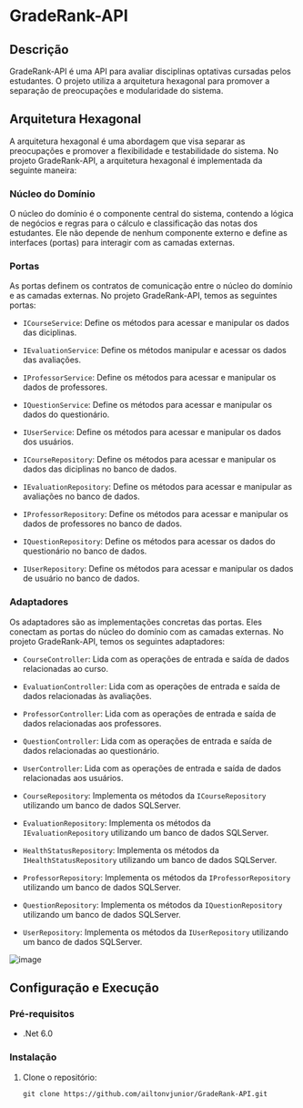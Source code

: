 # GradeRank-API

## Descrição

GradeRank-API é uma API para avaliar disciplinas optativas cursadas pelos estudantes. O projeto utiliza a arquitetura hexagonal para promover a separação de preocupações e modularidade do sistema.

## Arquitetura Hexagonal

A arquitetura hexagonal é uma abordagem que visa separar as preocupações e promover a flexibilidade e testabilidade do sistema. No projeto GradeRank-API, a arquitetura hexagonal é implementada da seguinte maneira:

### Núcleo do Domínio

O núcleo do domínio é o componente central do sistema, contendo a lógica de negócios e regras para o cálculo e classificação das notas dos estudantes. Ele não depende de nenhum componente externo e define as interfaces (portas) para interagir com as camadas externas.

### Portas

As portas definem os contratos de comunicação entre o núcleo do domínio e as camadas externas. No projeto GradeRank-API, temos as seguintes portas:

- `ICourseService`: Define os métodos para acessar e manipular os dados das diciplinas.
- `IEvaluationService`: Define os métodos manipular e acessar os dados das avaliações.
- `IProfessorService`: Define os métodos para acessar e manipular os dados de professores.
- `IQuestionService`: Define os métodos para acessar e manipular os dados do questionário.
- `IUserService`: Define os métodos para acessar e manipular os dados dos usuários.

- `ICourseRepository`: Define os métodos para acessar e manipular os dados das diciplinas no banco de dados.
- `IEvaluationRepository`: Define os métodos para acessar e manipular as avaliações no banco de dados.
- `IProfessorRepository`: Define os métodos para acessar e manipular os dados de professores no banco de dados.
- `IQuestionRepository`: Define os métodos para acessar os dados do questionário no banco de dados.
- `IUserRepository`: Define os métodos para acessar e manipular os dados de usuário no banco de dados.

### Adaptadores

Os adaptadores são as implementações concretas das portas. Eles conectam as portas do núcleo do domínio com as camadas externas. No projeto GradeRank-API, temos os seguintes adaptadores:

- `CourseController`: Lida com as operações de entrada e saída de dados relacionadas ao curso. 
- `EvaluationController`: Lida com as operações de entrada e saída de dados relacionadas às avaliações.
- `ProfessorController`: Lida com as operações de entrada e saída de dados relacionadas aos professores.
- `QuestionController`: Lida com as operações de entrada e saída de dados relacionadas ao questionário.
- `UserController`: Lida com as operações de entrada e saída de dados relacionadas aos usuários.


- `CourseRepository`: Implementa os métodos da `ICourseRepository` utilizando um banco de dados SQLServer.
- `EvaluationRepository`: Implementa os métodos da `IEvaluationRepository` utilizando um banco de dados SQLServer.
- `HealthStatusRepository`: Implementa os métodos da `IHealthStatusRepository` utilizando um banco de dados SQLServer.
- `ProfessorRepository`: Implementa os métodos da `IProfessorRepository` utilizando um banco de dados SQLServer.
- `QuestionRepository`: Implementa os métodos da `IQuestionRepository` utilizando um banco de dados SQLServer.
- `UserRepository`: Implementa os métodos da `IUserRepository` utilizando um banco de dados SQLServer.

![image](https://github.com/ailtonvjunior/GradeRank-API/assets/37911189/d03d834c-46ce-40f1-b19a-ac7eb745c580)

## Configuração e Execução

### Pré-requisitos

- .Net 6.0

### Instalação

1. Clone o repositório:

   ```shell
   git clone https://github.com/ailtonvjunior/GradeRank-API.git
